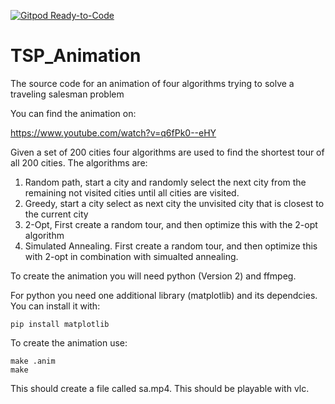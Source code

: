 [![Gitpod Ready-to-Code](https://img.shields.io/badge/Gitpod-Ready--to--Code-blue?logo=gitpod)](https://gitpod.io/#https://github.com/gumpu/TSP_Animation) 

TSP_Animation
=============

The source code for an animation of four algorithms trying to solve a traveling salesman problem

You can find the animation on:

<https://www.youtube.com/watch?v=q6fPk0--eHY>

Given a set of 200 cities four algorithms are used to find the shortest tour
of all 200 cities.  The algorithms are:

1. Random path, start a city and randomly select the next city from the remaining not visited cities until all cities are visited.
2. Greedy, start a city select as next city the unvisited city that is closest to the current city
3. 2-Opt, First create a random tour, and then optimize this with the 2-opt
   algorithm
4. Simulated Annealing. First create a random tour, and then optimize this with 2-opt in combination
   with simualted annealing.


To create the animation you will need python (Version 2) and ffmpeg.

For python you need one additional library (matplotlib) and its dependcies.
You can install it with:

    pip install matplotlib


To create the animation use:

    make .anim
    make

This should create a file called sa.mp4.  This should be playable with vlc.

